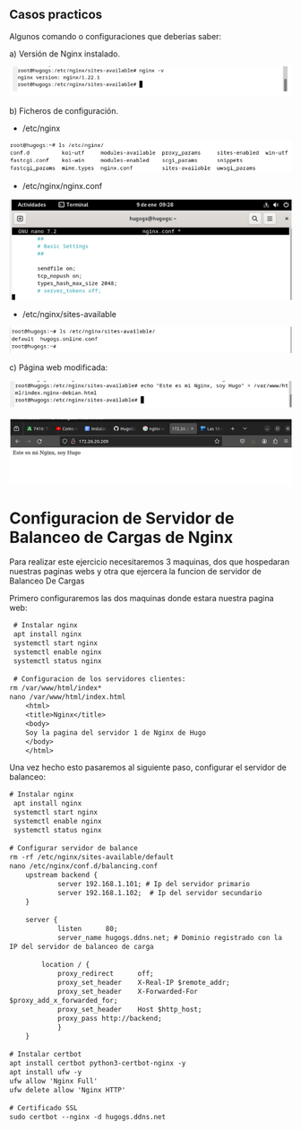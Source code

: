 ## Casos practicos

Algunos comando o configuraciones que deberias saber:

a) Versión de Nginx instalado.

![image](/img/version.png)

b) Ficheros de configuración.

- /etc/nginx
  
![imagen](/img/instalacion1.png)
  
- /etc/nginx/nginx.conf
  
![imagen](/img/instalacion2.png)
  
- /etc/nginx/sites-available
  
![imagen](/img/instalacion3.png)


c) Página web modificada:

![image](/img/instalacion4.png)

![image](/img/pagina.png)

# Configuracion de Servidor de Balanceo de Cargas de Nginx
Para realizar este ejercicio necesitaremos 3 maquinas, dos que hospedaran nuestras paginas webs y otra que ejercera la funcion de servidor de Balanceo De Cargas

Primero configuraremos las dos maquinas donde estara nuestra pagina web:

```
 # Instalar nginx 
 apt install nginx 
 systemctl start nginx
 systemctl enable nginx
 systemctl status nginx

 # Configuracion de los servidores clientes: 
rm /var/www/html/index*
nano /var/www/html/index.html
	<html>
	<title>Nginx</title>
	<body>
	Soy la pagina del servidor 1 de Nginx de Hugo
	</body>
	</html>
```
Una vez hecho esto pasaremos al siguiente paso, configurar el servidor de balanceo:
```
# Instalar nginx 
 apt install nginx 
 systemctl start nginx
 systemctl enable nginx
 systemctl status nginx

# Configurar servidor de balance
rm -rf /etc/nginx/sites-available/default
nano /etc/nginx/conf.d/balancing.conf
	upstream backend {
    		server 192.168.1.101; # Ip del servidor primario
    		server 192.168.1.102;  # Ip del servidor secundario
	}

	server {
    		listen      80;
    		server_name hugogs.ddns.net; # Dominio registrado con la IP del servidor de balanceo de carga

    	location / {
        	proxy_redirect      off;
        	proxy_set_header    X-Real-IP $remote_addr;
        	proxy_set_header    X-Forwarded-For $proxy_add_x_forwarded_for;
        	proxy_set_header    Host $http_host;
        	proxy_pass http://backend;
    		}
	}

# Instalar certbot
apt install certbot python3-certbot-nginx -y
apt install ufw -y
ufw allow 'Nginx Full'
ufw delete allow 'Nginx HTTP'

# Certificado SSL
sudo certbot --nginx -d hugogs.ddns.net
```
